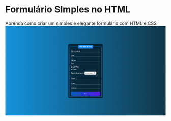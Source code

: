 # Formulário SImples no HTML
Aprenda como criar um simples e elegante formulário com HTML e CSS
<br>
<img src="Picture/print.png">
<br>

